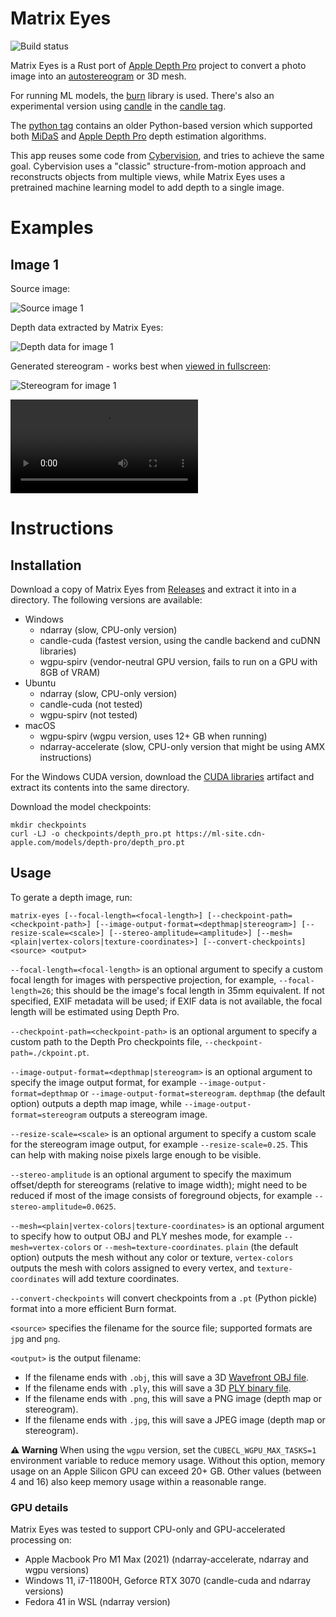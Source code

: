 # Matrix Eyes

![Build status](https://github.com/zlogic/matrix-eyes/actions/workflows/cargo-build.yml/badge.svg)

Matrix Eyes is a Rust port of [Apple Depth Pro](https://github.com/apple/ml-depth-pro) project to convert a photo image into an [autostereogram](https://en.wikipedia.org/wiki/Autostereogram) or 3D mesh.

For running ML models, the [burn](https://github.com/tracel-ai/burn) library is used. There's also an experimental version using [candle](https://github.com/huggingface/candle) in the [candle tag](https://github.com/zlogic/matrix-eyes/tree/candle).

The [python tag](https://github.com/zlogic/matrix-eyes/tree/python) contains an older Python-based version which supported both [MiDaS](https://arxiv.org/abs/1907.01341) and [Apple Depth Pro](https://arxiv.org/abs/2410.02073) depth estimation algorithms.

This app reuses some code from [Cybervision](https://github.com/zlogic/cybervision), and tries to achieve the same goal. Cybervision uses a "classic" structure-from-motion approach and reconstructs objects from multiple views, while Matrix Eyes uses a pretrained machine learning model to add depth to a single image.

# Examples

## Image 1

Source image:

![Source image 1](https://raw.githubusercontent.com/wiki/zlogic/matrix-eyes/Examples/img1.jpg)

Depth data extracted by Matrix Eyes:

![Depth data for image 1](https://raw.githubusercontent.com/wiki/zlogic/matrix-eyes/Examples/img1.depth.png)

Generated stereogram - works best when [viewed in fullscreen](https://raw.githubusercontent.com/wiki/zlogic/matrix-eyes/Examples/img1.stereo.jpg):

![Stereogram for image 1](https://raw.githubusercontent.com/wiki/zlogic/matrix-eyes/Examples/img1.stereogram.png)

![Example mesh](https://raw.githubusercontent.com/wiki/zlogic/matrix-eyes/Examples/photo5.mov)

# Instructions

## Installation

Download a copy of Matrix Eyes from [Releases](releases) and extract it into in a directory.
The following versions are available:

* Windows
  * ndarray (slow, CPU-only version)
  * candle-cuda (fastest version, using the candle backend and cuDNN libraries)
  * wgpu-spirv (vendor-neutral GPU version, fails to run on a GPU with 8GB of VRAM)
* Ubuntu
  * ndarray (slow, CPU-only version)
  * candle-cuda (not tested)
  * wgpu-spirv (not tested)
* macOS
  * wgpu-spirv (wgpu version, uses 12+ GB when running)
  * ndarray-accelerate (slow, CPU-only version that might be using AMX instructions)

For the Windows CUDA version, download the [CUDA libraries](https://github.com/zlogic/matrix-eyes/releases/download/0.1.0/cuda-Windows-x86_64.zip) artifact and extract its contents into the same directory.

Download the model checkpoints:

```shell
mkdir checkpoints
curl -LJ -o checkpoints/depth_pro.pt https://ml-site.cdn-apple.com/models/depth-pro/depth_pro.pt
```

## Usage

To gerate a depth image, run:

```shell
matrix-eyes [--focal-length=<focal-length>] [--checkpoint-path=<checkpoint-path>] [--image-output-format=<depthmap|stereogram>] [--resize-scale=<scale>] [--stereo-amplitude=<amplitude>] [--mesh=<plain|vertex-colors|texture-coordinates>] [--convert-checkpoints] <source> <output>
```

`--focal-length=<focal-length>` is an optional argument to specify a custom focal length for images with perspective projection, for example, `--focal-length=26`;
this should be the image's focal length in 35mm equivalent.
If not specified, EXIF metadata will be used; if EXIF data is not available, the focal length will be estimated using Depth Pro.

`--checkpoint-path=<checkpoint-path>` is an optional argument to specify a custom path to the Depth Pro checkpoints file, `--checkpoint-path=./ckpoint.pt`.

`--image-output-format=<depthmap|stereogram>` is an optional argument to specify the image output format, for example `--image-output-format=depthmap` or `--image-output-format=stereogram`.
`depthmap` (the default option) outputs a depth map image, while `--image-output-format=stereogram` outputs a stereogram image.

`--resize-scale=<scale>` is an optional argument to specify a custom scale for the stereogram image output, for example `--resize-scale=0.25`.
This can help with making noise pixels large enough to be visible.

`--stereo-amplitude` is an optional argument to specify the maximum offset/depth for stereograms (relative to image width); might need to be reduced if most of the image consists of foreground objects, for example `--stereo-amplitude=0.0625`.

`--mesh=<plain|vertex-colors|texture-coordinates>` is an optional argument to specify how to output OBJ and PLY meshes mode, for example `--mesh=vertex-colors` or `--mesh=texture-coordinates`.
`plain` (the default option) outputs the mesh without any color or texture, `vertex-colors` outputs the mesh with colors assigned to every vertex, and `texture-coordinates` will add texture coordinates.

`--convert-checkpoints` will convert checkpoints from a `.pt` (Python pickle) format into a more efficient Burn format.

`<source>` specifies the filename for the source file; supported formats are `jpg` and `png`.

`<output>` is the output filename:
* If the filename ends with `.obj`, this will save a 3D [Wavefront OBJ file](https://en.wikipedia.org/wiki/Wavefront_.obj_file).
* If the filename ends with `.ply`, this will save a 3D [PLY binary file](https://en.wikipedia.org/wiki/PLY_(file_format)).
* If the filename ends with `.png`, this will save a PNG image (depth map or stereogram).
* If the filename ends with `.jpg`, this will save a JPEG image (depth map or stereogram).

**⚠️ Warning** When using the `wgpu` version, set the `CUBECL_WGPU_MAX_TASKS=1` environment variable to reduce memory usage. Without this option, memory usage on an Apple Silicon GPU can exceed 20+ GB. Other values (between 4 and 16) also keep memory usage within a reasonable range.

### GPU details

Matrix Eyes was tested to support CPU-only and GPU-accelerated processing on:

* Apple Macbook Pro M1 Max (2021) (ndarray-accelerate, ndarray and wgpu versions)
* Windows 11, i7-11800H, Geforce RTX 3070 (candle-cuda and ndarray versions)
* Fedora 41 in WSL (ndarray version)

